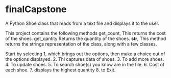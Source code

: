 # finalCapstone

A Python Shoe class that reads from a text file and displays it to the user.


This project contains the following methods get_count, This returns the cost of the shoes.
get_qantity Returns the quantity of the shoes.
__str__, This method returns the strings representation of the class, along with a few classes.


Start by selecting 1, which brings out the options, then make a choice out of the options displayed. 
2. Thi captures data of shoes.
3. To add more shoes.
4. To update shoes.
5. To search shoe(s) you know are in the file.
6. Cost of each shoe.
7. displays the highest quantity
8. to Exit.
